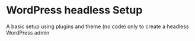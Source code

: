 # WordPress headless Setup

A basic setup using plugins and theme (no code) only to create a headless WordPress admin 
